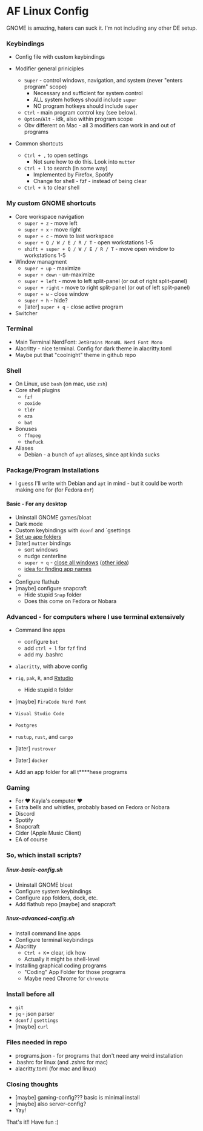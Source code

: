 # AF Linux Config

GNOME is amazing, haters can suck it. I'm not including any other DE setup.

### Keybindings

- Config file with custom keybindings
- Modifier general priniciples

  - `Super` - control windows, navigation, and system (never "enters program" scope)
    - Necessary and sufficient for system control
    - ALL system hotkeys should include `super`
    - NO program hotkeys should include `super`
  - `Ctrl` - main program control key (see below).
  - `Option`/`Alt` - idk, also within program scope
  - Obv different on Mac - all 3 modifiers can work in and out of programs

- Common shortcuts

  - `Ctrl + ,` to open settings
    - Not sure how to do this. Look into `mutter`
  - `Ctrl + l` to search (in some way)
    - Implemented by Firefox, Spotify
    - Change for shell - fzf - instead of being clear
  - `Ctrl + k` to clear shell

### My custom GNOME shortcuts

- Core workspace navigation
  - `super + z` - move left
  - `super + x` - move right
  - `super + c` - move to last workspace
  - `super + Q / W / E / R / T` - open workstations 1-5
  - `shift + super + Q / W / E / R / T` - move open window to workstations 1-5
- Window managment
  - `super + up` - maximize
  - `super + down` - un-maximize
  - `super + left` - move to left split-panel (or out of right split-panel)
  - `super + right` - move to right split-panel (or out of left split-panel)
  - `super + w` - close window
  - `super + h` - hide?
  - [later] `super + q` - close active program
- Switcher

### Terminal

- Main Terminal NerdFont: `JetBrains MonoNL Nerd Font Mono`
- Alacritty - nice terminal. Config for dark theme in alacritty.toml
- Maybe put that "coolnight" theme in github repo

### Shell

- On Linux, use `bash` (on mac, use `zsh`)
- Core shell plugins
  - `fzf`
  - `zoxide`
  - `tldr`
  - `eza`
  - `bat`
- Bonuses
  - `ffmpeg`
  - `thefuck`
- Aliases
  - Debian - a bunch of `apt` aliases, since apt kinda sucks

### Package/Program Installations

- I guess I'll write with Debian and `apt` in mind - but it could be worth making one for (for Fedora `dnf`)

#### Basic - For any desktop

- Uninstall GNOME games/bloat
- Dark mode
- Custom keybindings with `dconf` and `gsettings
- [Set up app folders](https://askubuntu.com/questions/1283655/how-can-i-create-app-folders-through-terminal-in-ubuntu-20-04)
- [later] `mutter` bindings
  - sort windows
  - nudge centerline
  - `super + q` - [close all windows](https://www.reddit.com/r/gnome/comments/8l5wtg/til_you_can_close_windows_from_the_alttab/) ([other idea](https://askubuntu.com/questions/262419/close-all-windows-of-the-same-application-in-gnome-shell))
  - [idea for finding app names](https://stackoverflow.com/questions/48797323/retrieving-active-window-from-mutter-on-gnome-wayland-session)
  -
- Configure flathub
- [maybe] configure snapcraft
  - Hide stupid `Snap` folder
  - Does this come on Fedora or Nobara

### Advanced - for computers where I use terminal extensively

- Command line apps

  - configure `bat`
  - add `ctrl + l` for `fzf` find
  - add my .bashrc

- `alacritty`, with above config
- `rig`, `pak`, `R`, and [Rstudio](https://github.com/rstudio/rstudio/tree/main/dependencies/linux)

  - Hide stupid `R` folder

- [maybe] `FiraCode Nerd Font`
- `Visual Studio Code`
- `Postgres`
- `rustup`, `rust`, and `cargo`
- [later] `rustrover`
- [later] `docker`
- Add an app folder for all t\*\*\*\*hese programs

### Gaming

- For ❤️ Kayla's computer ❤️
- Extra bells and whistles, probably based on Fedora or Nobara
- Discord
- Spotify
- Snapcraft
- Cider (Apple Music Client)
- EA of course

### So, which install scripts?

##### linux-basic-config.sh

- Uninstall GNOME bloat
- Configure system keybindings
- Configure app folders, dock, etc.
- Add flathub repo [maybe] and snapcraft

##### linux-advanced-config.sh

- Install command line apps
- Configure terminal keybindings
- Alacritty
  - `Ctrl + K`= clear, idk how
  - Actually it might be shell-level
- Installing graphical coding programs
  - "Coding" App Folder for those programs
  - Maybe need Chrome for `chromote`

### Install before all

- `git`
- `jq` - json parser
- `dconf` / `gsettings`
- [maybe] `curl`

### Files needed in repo

- programs.json - for programs that don't need any weird installation
- .bashrc for linux (and .zshrc for mac)
- alacritty.toml (for mac and linux)

### Closing thoughts

- [maybe] gaming-config??? basic is minimal install
- [maybe] also server-config?
- Yay!

That's it!! Have fun :)
